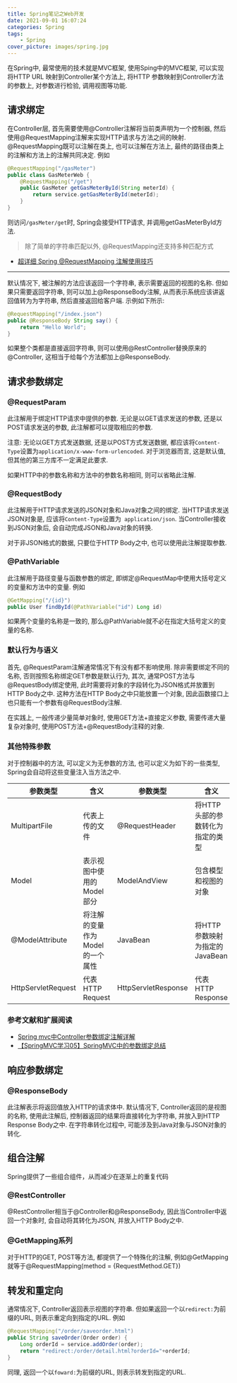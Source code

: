 ```yaml
---
title: Spring笔记之Web开发
date: 2021-09-01 16:07:24
categories: Spring
tags:
    - Spring
cover_picture: images/spring.jpg 
---
```

<!-- <script type="text/javascript" src="https://cdnjs.cloudflare.com/ajax/libs/mathjax/2.7.4/MathJax.js?config=default"></script> -->



在Spring中, 最常使用的技术就是MVC框架, 使用Sping中的MVC框架, 可以实现将HTTP URL 映射到Controller某个方法上, 将HTTP 参数映射到Controller方法的参数上, 对参数进行检验, 调用视图等功能. 



请求绑定
-------------------

在Controller层, 首先需要使用@Controller注解将当前类声明为一个控制器, 然后使用@RequestMapping注解来实现HTTP请求与方法之间的映射. @RequestMapping既可以注解在类上, 也可以注解在方法上, 最终的路径由类上的注解和方法上的注解共同决定.  例如

```java
@RequestMapping("/gasMeter")
public class GasMeterWeb {
    @RequestMapping("/get")
    public GasMeter getGasMeterById(String meterId) {
        return service.getGasMeterById(meterId);
    }
}
```

则访问`/gasMeter/get`时, Spring会接受HTTP请求, 并调用getGasMeterById方法. 


> 除了简单的字符串匹配以外, @RequestMapping还支持多种匹配方式

- [超详细 Spring @RequestMapping 注解使用技巧 ](https://www.oschina.net/translate/using-the-spring-requestmapping-annotation?lang=chs&p=1)


--------------------------------


默认情况下, 被注解的方法应该返回一个字符串, 表示需要返回的视图的名称. 但如果只需要返回字符串, 则可以加上@ResponseBody注解, 从而表示系统应该讲返回值转为为字符串, 然后直接返回给客户端. 示例如下所示:

``` java
@RequestMapping("/index.json")
public @ResponseBody String say() {
    return "Hello World";
}
```

如果整个类都是直接返回字符串, 则可以使用@RestController替换原来的@Controller, 这相当于给每个方法都加上@ResponseBody.


请求参数绑定
---------------

### @RequestParam

此注解用于绑定HTTP请求中提供的参数. 无论是以GET请求发送的参数, 还是以POST请求发送的参数, 此注解都可以提取相应的参数.

注意: 无论以GET方式发送数据, 还是以POST方式发送数据, 都应该将`Content-Type`设置为`application/x-www-form-urlencoded`. 对于浏览器而言, 这是默认值, 但其他的第三方库不一定满足此要求. 

如果HTTP中的参数名称和方法中的参数名称相同, 则可以省略此注解.


### @RequestBody

此注解用于HTTP请求发送的JSON对象和Java对象之间的绑定. 当HTTP请求发送JSON对象是, 应该将`Content-Type`设置为` application/json`. 当Controller接收到JSON对象后, 会自动完成JSON和Java对象的转换.

对于非JSON格式的数据, 只要位于HTTP Body之中, 也可以使用此注解提取参数.


### @PathVariable

此注解用于路径变量与函数参数的绑定, 即绑定@RequestMap中使用大括号定义的变量和方法中的变量. 例如

``` java
@GetMapping("/{id}")
public User findById(@PathVariable("id") Long id)
```

如果两个变量的名称是一致的, 那么@PathVariable就不必在指定大括号定义的变量的名称.


### 默认行为与语义

首先, @RequestParam注解通常情况下有没有都不影响使用. 除非需要绑定不同的名称, 否则按照名称绑定GET参数是默认行为, 其次, 通常POST方法与@RequestBody绑定使用, 此时需要将对象的字段转化为JSON格式并放置到HTTP Body之中. 这种方法在HTTP Body之中只能放置一个对象, 因此函数接口上也只能有一个参数有@RequestBody注解. 

在实践上, 一般传递少量简单对象时, 使用GET方法+直接定义参数, 需要传递大量复杂对象时, 使用POST方法+@RequestBody注释的对象.



### 其他特殊参数

对于控制器中的方法, 可以定义为无参数的方法, 也可以定义为如下的一些类型, Spring会自动将这些变量注入当方法之中.


参数类型             | 含义                           | 参数类型             | 含义
--------------------|--------------------------------|---------------------|---------------------------------
MultipartFile       | 代表上传的文件                  | @RequestHeader      | 将HTTP头部的参数转化为指定的类型
Model               | 表示视图中使用的Model部分        | ModelAndView        | 包含模型和视图的对象
@ModelAttribute     | 将注解的变量作为Model的一个属性   | JavaBean            | 将HTTP参数映射为指定的JavaBean
HttpServletRequest  | 代表HTTP Request                | HttpServletResponse | 代表HTTP Response


### 参考文献和扩展阅读
- [Spring mvc中Controller参数绑定注解详解](https://blog.csdn.net/iwillbeaceo/article/details/72878114)
- [【SpringMVC学习05】SpringMVC中的参数绑定总结](https://blog.csdn.net/eson_15/article/details/51718633)


响应参数绑定
-------------------

### @ResponseBody

此注解表示将返回值放入HTTP的请求体中. 默认情况下, Controller返回的是视图的名称, 使用此注解后, 控制器返回的结果将直接转化为字符串, 并放入到HTTP Response Body之中. 在字符串转化过程中, 可能涉及到Java对象与JSON对象的转化.



组合注解
--------------

Spring提供了一些组合组件，从而减少在逐渐上的重复代码

### @RestController

@RestController相当于@Controller和@ResponseBody, 因此当Controller中返回一个对象时, 会自动将其转化为JSON, 并放入HTTP Body之中.

### @GetMapping系列

对于HTTP的GET, POST等方法, 都提供了一个特殊化的注解, 例如@GetMapping就等于@RequestMapping(method = {RequestMethod.GET})



转发和重定向
-------------------

通常情况下, Controller返回表示视图的字符串. 但如果返回一个以`redirect:`为前缀的URL, 则表示重定向到指定的URL. 例如

``` java
@RequestMapping("/order/saveorder.html")
public String saveOrder(Order order) {
    Long orderId = service.addOrder(order);
    return "redirect:/order/detail.html?orderId="+orderId;
}
```

同理, 返回一个以`foward:`为前缀的URL, 则表示转发到指定的URL.
